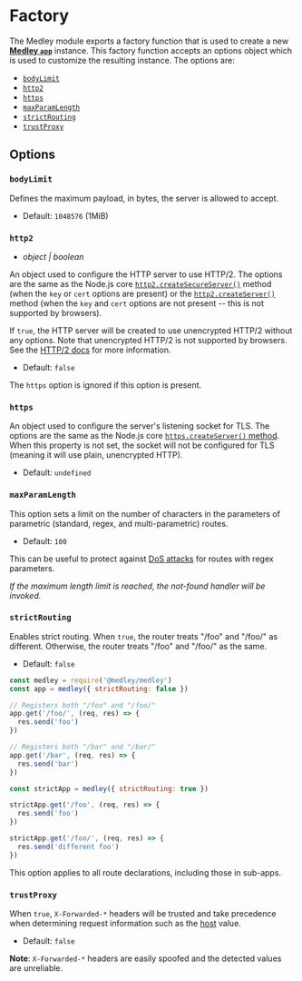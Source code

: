 # Factory

The Medley module exports a factory function that is used to create a new
[**Medley `app`**](App.md) instance. This factory function accepts an options
object which is used to customize the resulting instance. The options are:

+ [`bodyLimit`](#bodylimit)
+ [`http2`](#http2)
+ [`https`](#https)
+ [`maxParamLength`](#maxparamlength)
+ [`strictRouting`](#strictrouting)
+ [`trustProxy`](#trustproxy)

## Options

### `bodyLimit`

Defines the maximum payload, in bytes, the server is allowed to accept.

+ Default: `1048576` (1MiB)

### `http2`

+ *object | boolean*

An object used to configure the HTTP server to use HTTP/2. The options are the
same as the Node.js core
[`http2.createSecureServer()`](https://nodejs.org/api/http2.html#http2_http2_createsecureserver_options_onrequesthandler)
method (when the `key` or `cert` options are present) or the
[`http2.createServer()`](https://nodejs.org/api/http2.html#http2_http2_createserver_options_onrequesthandler)
method (when the `key` and `cert` options are not present -- this is not supported by browsers).

If `true`, the HTTP server will be created to use unencrypted HTTP/2 without
any options. Note that unencrypted HTTP/2 is not supported by browsers. See
the [HTTP/2 docs](HTTP2.md) for more information.

+ Default: `false`

The `https` option is ignored if this option is present.

### `https`

An object used to configure the server's listening socket for TLS. The options
are the same as the Node.js core
[`https.createServer()` method](https://nodejs.org/api/https.html#https_https_createserver_options_requestlistener).
When this property is not set, the socket will not be configured for TLS
(meaning it will use plain, unencrypted HTTP).

+ Default: `undefined`

### `maxParamLength`

This option sets a limit on the number of characters in the parameters of
parametric (standard, regex, and multi-parametric) routes.

+ Default: `100`

This can be useful to protect against [DoS attacks](https://www.owasp.org/index.php/Regular_expression_Denial_of_Service_-_ReDoS)
for routes with regex parameters.

*If the maximum length limit is reached, the not-found handler will be invoked.*

### `strictRouting`

Enables strict routing. When `true`, the router treats "/foo" and "/foo/" as
different. Otherwise, the router treats "/foo" and "/foo/" as the same.

+ Default: `false`

```js
const medley = require('@medley/medley')
const app = medley({ strictRouting: false })

// Registers both "/foo" and "/foo/"
app.get('/foo/', (req, res) => {
  res.send('foo')
})

// Registers both "/bar" and "/bar/"
app.get('/bar', (req, res) => {
  res.send('bar')
})

const strictApp = medley({ strictRouting: true })

strictApp.get('/foo', (req, res) => {
  res.send('foo')
})

strictApp.get('/foo/', (req, res) => {
  res.send('different foo')
})
```

This option applies to all route declarations, including those in sub-apps.

### `trustProxy`

When `true`, `X-Forwarded-*` headers will be trusted and take precedence when
determining request information such as the [host](Request.md#reqhost) value.

+ Default: `false`

**Note**: `X-Forwarded-*` headers are easily spoofed and the detected values are unreliable.
